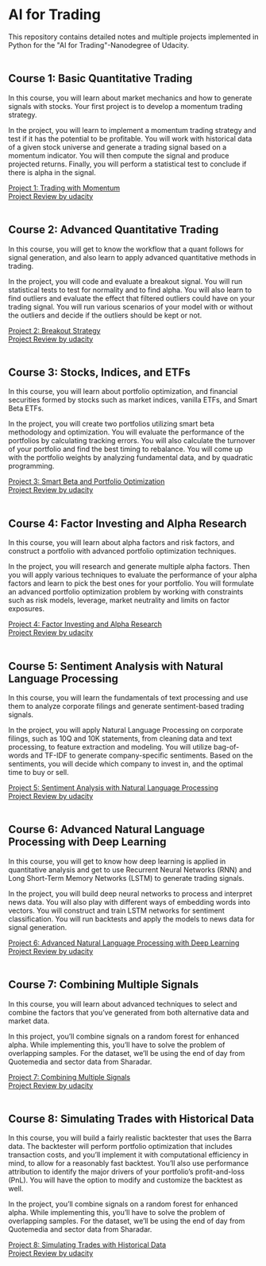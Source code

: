 # AI for Trading

This repository contains detailed notes and multiple projects implemented in Python for the "AI for Trading"-Nanodegree of Udacity.
<br/><br/>

## Course 1: Basic Quantitative Trading

In this course, you will learn about market mechanics and how to generate signals with stocks. Your first project is to develop a momentum trading strategy.

In the project, you will learn to implement a momentum trading strategy and test if it has the potential to be profitable. You will work with historical data of a given stock universe and generate a trading signal based on a momentum indicator. You will then compute the signal and produce projected returns. Finally, you will perform a statistical test to conclude if there is alpha in the signal. 

[Project 1: Trading with Momentum](https://github.com/jegali/AI_for_Trading/tree/main/Trading_with_Momentum)<br/>
[Project Review by udacity](https://github.com/jegali/AI_for_Trading/blob/main/Trading_with_Momentum/project_review.md)
<br/><br/>

## Course 2: Advanced Quantitative Trading

In this course, you will get to know the workflow that a quant follows for signal generation, and also learn to apply advanced quantitative methods in trading.

In the project, you will code and evaluate a breakout signal. You will run statistical tests to test for normality and to find alpha. You will also learn to find outliers and evaluate the effect that filtered outliers could have on your trading signal. You will run various scenarios of your model with or without the outliers and decide if the outliers should be kept or not.

[Project 2: Breakout Strategy](https://github.com/jegali/AI_for_Trading/tree/main/Breakout_Strategy)<br/>
[Project Review by udacity](https://github.com/jegali/AI_for_Trading/blob/main/Breakout_Strategy/project_review.md)
<br/><br/>


## Course 3: Stocks, Indices, and ETFs

In this course, you will learn about portfolio optimization, and financial securities formed by stocks such as market indices, vanilla ETFs, and Smart Beta ETFs.

In the project, you will create two portfolios utilizing smart beta methodology and optimization. You will evaluate the performance of the portfolios by calculating tracking errors. You will also calculate the turnover of your portfolio and find the best timing to rebalance. You will come up with the portfolio weights by analyzing fundamental
data, and by quadratic programming. 

[Project 3: Smart Beta and Portfolio Optimization](https://github.com/jegali/AI_for_Trading/blob/main/Smart_Beta_and_Portfolio_Optimization/README.md)<br/>
[Project Review by udacity](https://github.com/jegali/AI_for_Trading/blob/main/Smart_Beta_and_Portfolio_Optimization/project_review.md)
<br/><br/>


## Course 4: Factor Investing and Alpha Research

In this course, you will learn about alpha factors and risk factors, and construct a portfolio with advanced portfolio optimization techniques.

In the project, you will research and generate multiple alpha factors. Then you will apply various techniques to evaluate the performance of your alpha factors and learn to pick the best ones for your portfolio. You will formulate an advanced portfolio optimization problem by working with constraints such as risk models, leverage, market neutrality and limits on factor exposures.

[Project 4: Factor Investing and Alpha Research](https://github.com/jegali/AI_for_Trading/blob/main/Factor_Investing_and_Alpha_Research/README.md)<br/>
[Project Review by udacity](https://github.com/jegali/AI_for_Trading/blob/main/Factor_Investing_and_Alpha_Research/project_review.md)
<br/><br/>


## Course 5: Sentiment Analysis with Natural Language Processing

In this course, you will learn the fundamentals of text processing and use them to analyze corporate filings and generate sentiment-based trading signals.

In the project, you will apply Natural Language Processing on corporate filings, such as 10Q and 10K statements, from cleaning data and text processing, to feature extraction and modeling. You will utilize bag-of-words and TF-IDF to generate company-specific sentiments. Based on the sentiments, you will decide which company to invest in, and the optimal time to buy or sell.

[Project 5: Sentiment Analysis with Natural Language Processing](https://github.com/jegali/AI_for_Trading/blob/main/Sentiment_Analysis_with_NLP/README.md)<br/>
[Project Review by udacity](https://github.com/jegali/AI_for_Trading/blob/main/Sentiment_Analysis_with_NLP/project_review.md)
<br/><br/>


## Course 6: Advanced Natural Language Processing with Deep Learning

In this course, you will get to know how deep learning is applied in quantitative analysis and get to use Recurrent Neural Networks (RNN) and Long Short-Term Memory Networks (LSTM) to generate trading signals.

In the project, you will build deep neural networks to process and interpret news data. You will also play with different ways of embedding words into vectors. You will construct and train LSTM networks for sentiment classification. You will run backtests and apply the models to news data for signal generation.

[Project 6: Advanced Natural Language Processing with Deep Learning](https://github.com/jegali/AI_for_Trading/blob/main/Analyzing_Stock_sentiment_from_Twits/README.md)<br/>
[Project Review by udacity](https://github.com/jegali/AI_for_Trading/blob/main/Analyzing_Stock_sentiment_from_Twits/project_review.md)
<br/><br/>


## Course 7: Combining Multiple Signals

In this course, you will learn about advanced techniques to select and combine the factors that you’ve generated from both alternative data and market data.

In this project, you’ll combine signals on a random forest for enhanced alpha. While implementing this, you’ll have to solve the problem of overlapping samples. For the dataset, we’ll be using the end of day from Quotemedia and sector data from Sharadar.

[Project 7: Combining Multiple Signals](https://github.com/jegali/AI_for_Trading/blob/main/Combine_Signals_for_Enhanced_Alpha/README.md)<br/>
[Project Review by udacity](https://github.com/jegali/AI_for_Trading/blob/main/Combine_Signals_for_Enhanced_Alpha/project_review.md)
<br/><br/>


## Course 8: Simulating Trades with Historical Data

In this course, you will build a fairly realistic backtester that uses the Barra data. The backtester will perform portfolio optimization that includes transaction costs, and you’ll implement it with computational efficiency in mind, to allow for a reasonably fast backtest. You’ll also use performance attribution to identify the major drivers of your portfolio’s profit-and-loss (PnL). You will have the option to modify and customize the backtest as well.

In the project, you’ll combine signals on a random forest for enhanced alpha. While implementing this, you’ll have to solve the problem of overlapping samples. For the dataset, we’ll be using the end of day from Quotemedia and sector data from Sharadar.

[Project 8: Simulating Trades with Historical Data](https://github.com/jegali/AI_for_Trading/blob/main/Factor_Investing_and_Alpha_Research/README.md)<br/>
[Project Review by udacity](https://github.com/jegali/AI_for_Trading/blob/main/Factor_Investing_and_Alpha_Research/project_review.md)
<br/><br/>


